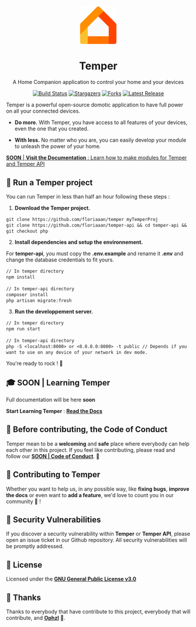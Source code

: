 <p align="center">
  <a href="https://github.com/floriaaan/temper">
    <img alt="Temper" src="public/assets/icon/favicon.png" width="100" />
  </a>
</p>
<h1 align="center">Temper</h1>

<p align="center">
  A Home Companion application to control your home and your devices
</p>
<p align="center">
  <a href="https://github.com/floriaaan/temper"><img src="https://badgen.net/github/status/floriaaan/temper" alt="Build Status"></a>
  <a href="https://github.com/floriaaan/temper"><img src="https://badgen.net/github/stars/floriaaan/temper" alt="Stargazers"></a>
  <a href="https://github.com/floriaaan/temper"><img src="https://badgen.net/github/forks/floriaaan/temper" alt="Forks"></a>
  <a href="https://github.com/floriaaan/temper"><img src="https://badgen.net/github/release/floriaaan/temper/releases" alt="Latest Release"></a>
</p>

Temper is a powerful open-source domotic application to have full power on all your connected devices.

- **Do more.** With Temper, you have access to all features of your devices, even the one that you created.

- **With less.** No matter who you are, you can easily develop your module to unleash the power of your home.

[**SOON** | **Visit the Documentation** : Learn how to make modules for Temper and Temper API ](https://floriaaan.github.io)

## 🚀 Run a Temper project

You can run Temper in less than half an hour following these steps :

1. **Download the Temper project.**

```
git clone https://github.com/floriaaan/temper myTemperProj
git clone https://github.com/floriaaan/temper-api && cd temper-api && git checkout php
```

2. **Install dependencies and setup the environnement.**

For **temper-api**, you must copy the **.env.example** and rename it **.env** and change the database credentials to fit yours.

```
// In temper directory
npm install

// In temper-api directory
composer install
php artisan migrate:fresh
```

3. **Run the developpement server.**

```
// In temper directory
npm run start

// In temper-api directory
php -S <localhost:8000> or <0.0.0.0:8000> -t public // Depends if you want to use on any device of your network in dev mode. 
```

You're ready to rock ! 🎉

## 🎓 SOON | Learning Temper

Full documentation will be here **soon**

**Start Learning Temper** : [**Read the Docs**](https://floriaaan.github.io)

## 📕 Before contributing, the Code of Conduct

Temper mean to be a **welcoming** and **safe** place where everybody can help each other in this project. If you feel like contributing, please read and follow our [**SOON | Code of Conduct**](). 🤗

## 🤝 Contributing to Temper

Whether you want to help us, in any possible way, like **fixing bugs**, **improve the docs** or even want to **add a feature**, we'd love to count you in our community 💪 ! 

## 🔐 Security Vulnerabilities

If you discover a security vulnerability within **Temper** or **Temper API**, please open an issue ticket in our Github repository. All security vulnerabilities will be promptly addressed.

## :memo: License

Licensed under the [**GNU General Public License v3.0**](./LICENSE)
  
## 💞 Thanks 

Thanks to everybody that have contribute to this project, everybody that will contribute, and [**Ophzl**](https://github.com/ophzl) 💖.

